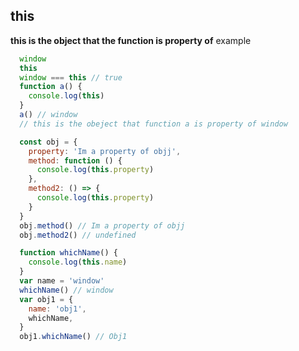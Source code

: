## this
  **this is the object that the function is property of**
  example
  ```javascript
    window
    this
    window === this // true
    function a() {
      console.log(this)
    }
    a() // window
    // this is the obeject that function a is property of window
  ```

  ```javascript
    const obj = {
      property: 'Im a property of objj',
      method: function () {
        console.log(this.property)
      },
      method2: () => {
        console.log(this.property)
      }
    }
    obj.method() // Im a property of objj
    obj.method2() // undefined
  ```

  ```javascript
    function whichName() {
      console.log(this.name)
    }
    var name = 'window'
    whichName() // window
    var obj1 = {
      name: 'obj1',
      whichName,
    }
    obj1.whichName() // Obj1
  ```

